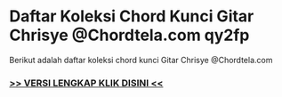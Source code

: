 
 # Daftar Koleksi Chord  Kunci Gitar Chrisye @Chordtela.com qy2fp


Berikut adalah daftar koleksi chord  kunci Gitar Chrisye @Chordtela.com

###  <a href="https://shortlighzx.web.app?sq=Daftar Koleksi Chord  Kunci Gitar Chrisye @Chordtela.com"> >> VERSI LENGKAP KLIK DISINI << </a>
